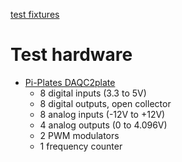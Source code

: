 [test fixtures](https://mg-products.com/)

# Test hardware
* [Pi-Plates DAQC2plate](https://pi-plates.com/daqc2r1/)
  * 8 digital inputs (3.3 to 5V)
  * 8 digital outputs, open collector
  * 8 analog inputs (-12V to +12V)
  * 4 analog outputs (0 to 4.096V)
  * 2 PWM modulators
  * 1 frequency counter
